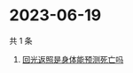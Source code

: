 # 2023-06-19

共 1 条

<!-- BEGIN -->
<!-- 最后更新时间 Mon Jun 19 2023 05:07:06 GMT+0800 (China Standard Time) -->

1. [回光返照是身体能预测死亡吗](https://www.zhihu.com/search?q=回光返照是身体能预测死亡吗)

<!-- END -->
